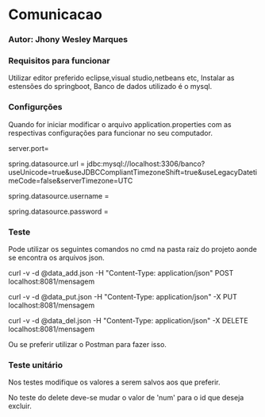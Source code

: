 # Comunicacao
### Autor: Jhony Wesley Marques

### Requisitos para funcionar
Utilizar editor preferido eclipse,visual studio,netbeans etc,
Instalar as estensões do springboot, Banco de dados utilizado é o mysql.

### Configurções
Quando for iniciar modificar o arquivo application.properties com as respectivas configurações para funcionar no seu computador.

server.port=

spring.datasource.url = jdbc:mysql://localhost:3306/banco?useUnicode=true&useJDBCCompliantTimezoneShift=true&useLegacyDatetimeCode=false&serverTimezone=UTC

spring.datasource.username = 

spring.datasource.password = 

### Teste
Pode utilizar os seguintes comandos no cmd na pasta raiz do projeto aonde se encontra os arquivos json.

curl -v -d @data_add.json -H "Content-Type: application/json" POST localhost:8081/mensagem

curl -v -d @data_put.json -H "Content-Type: application/json" -X PUT localhost:8081/mensagem

curl -v -d @data_del.json -H "Content-Type: application/json" -X DELETE localhost:8081/mensagem

Ou se preferir utilizar o Postman para fazer isso.

### Teste unitário
Nos testes modifique os valores a serem salvos aos que preferir.

No teste do delete deve-se mudar o valor de 'num' para o id que deseja excluir.


